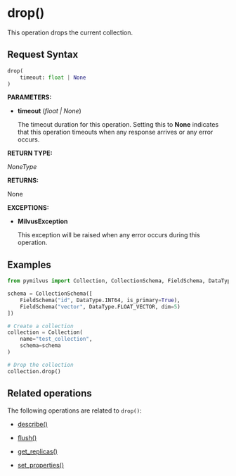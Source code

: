 # drop()

This operation drops the current collection. 

## Request Syntax

```python
drop(
    timeout: float | None
)
```

__PARAMETERS:__

- __timeout__ (_float _|_ None_)  

    The timeout duration for this operation. Setting this to __None__ indicates that this operation timeouts when any response arrives or any error occurs.

__RETURN TYPE:__

_NoneType_

__RETURNS:__

None

__EXCEPTIONS:__

- __MilvusException__

    This exception will be raised when any error occurs during this operation.

## Examples

```python
from pymilvus import Collection, CollectionSchema, FieldSchema, DataType

schema = CollectionSchema([
    FieldSchema("id", DataType.INT64, is_primary=True),
    FieldSchema("vector", DataType.FLOAT_VECTOR, dim=5)
])

# Create a collection
collection = Collection(
    name="test_collection",
    schema=schema
)

# Drop the collection
collection.drop()
```

## Related operations

The following operations are related to `drop()`:

- [describe()](./describe.md)

- [flush()](./flush.md)

- [get_replicas()](./get_replicas.md)

- [set_properties()](./set_properties.md)

